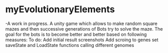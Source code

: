 # myEvolutionaryElements
-A work in progress.
A unity game which allows to make random square mazes and then successive generations of Bots try to solve the maze. The goal for the bots is to become better and better based on following measures: 
To do:
  Add initial result screenshots
  Add scroing to genes
  set saveState and LoadState functions
  calling different genomes
